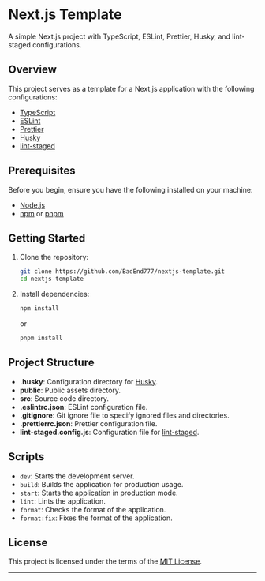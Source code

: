 # Next.js Template

A simple Next.js project with TypeScript, ESLint, Prettier, Husky, and lint-staged configurations.

## Overview

This project serves as a template for a Next.js application with the following configurations:

-   [TypeScript](https://www.typescriptlang.org/)
-   [ESLint](https://eslint.org/)
-   [Prettier](https://prettier.io/)
-   [Husky](https://typicode.github.io/husky)
-   [lint-staged](https://github.com/lint-staged/lint-staged)

## Prerequisites

Before you begin, ensure you have the following installed on your machine:

-   [Node.js](https://nodejs.org/en/)
-   [npm](https://www.npmjs.com/) or [pnpm](https://pnpm.js.org/en/)

## Getting Started

1. Clone the repository:

    ```bash
    git clone https://github.com/BadEnd777/nextjs-template.git
    cd nextjs-template
    ```

2. Install dependencies:

    ```bash
    npm install
    ```

    or

    ```bash
    pnpm install
    ```

## Project Structure

-   **.husky**: Configuration directory for [Husky](https://typicode.github.io/husky).
-   **public**: Public assets directory.
-   **src**: Source code directory.
-   **.eslintrc.json**: ESLint configuration file.
-   **.gitignore**: Git ignore file to specify ignored files and directories.
-   **.prettierrc.json**: Prettier configuration file.
-   **lint-staged.config.js**: Configuration file for [lint-staged](https://github.com/okonet/lint-staged).

## Scripts

-   `dev`: Starts the development server.
-   `build`: Builds the application for production usage.
-   `start`: Starts the application in production mode.
-   `lint`: Lints the application.
-   `format`: Checks the format of the application.
-   `format:fix`: Fixes the format of the application.

## License

This project is licensed under the terms of the [MIT License](LICENSE).

---
